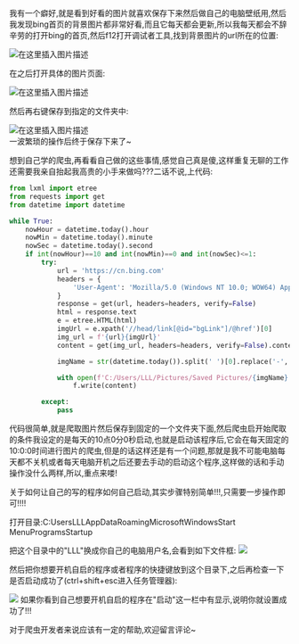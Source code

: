 
<BlogInfo id="1063" title="window下如何让写的程序开机自启" author="白日梦想猿" pv=0 read_times=0 pre_cost_time="97" category="杂谈" tag_list="['开机自启', '              Windows']" create_time="2021.07.19 11:13:23.439235" update_time="2021.07.19 11:13:23" />


我有一个癖好,就是看到好看的图片就喜欢保存下来然后做自己的电脑壁纸用,然后我发现bing首页的背景图片都非常好看,而且它每天都会更新,所以我每天都会不辞辛劳的打开bing的首页,然后f12打开调试者工具,找到背景图片的url所在的位置:

![在这里插入图片描述](https://img-blog.csdnimg.cn/20210719105452726.png?x-oss-process=image/watermark,type_ZmFuZ3poZW5naGVpdGk,shadow_10,text_aHR0cHM6Ly9ibG9nLmNzZG4ubmV0L21heF9MTEw=,size_16,color_FFFFFF,t_70)

在之后打开具体的图片页面:

![在这里插入图片描述](https://img-blog.csdnimg.cn/20210719105631316.png?x-oss-process=image/watermark,type_ZmFuZ3poZW5naGVpdGk,shadow_10,text_aHR0cHM6Ly9ibG9nLmNzZG4ubmV0L21heF9MTEw=,size_16,color_FFFFFF,t_70)  

然后再右键保存到指定的文件夹中:

![在这里插入图片描述](https://img-blog.csdnimg.cn/20210719105743624.png?x-oss-process=image/watermark,type_ZmFuZ3poZW5naGVpdGk,shadow_10,text_aHR0cHM6Ly9ibG9nLmNzZG4ubmV0L21heF9MTEw=,size_16,color_FFFFFF,t_70)  
一波繁琐的操作后终于保存下来了~

想到自己学的爬虫,再看看自己做的这些事情,感觉自己真是傻,这样重复无聊的工作还需要我亲自抬起我高贵的小手来做吗???二话不说,上代码:

```python
from lxml import etree
from requests import get
from datetime import datetime

while True:
    nowHour = datetime.today().hour
    nowMin = datetime.today().minute
    nowSec = datetime.today().second
    if int(nowHour)==10 and int(nowMin)==0 and int(nowSec)<=1:
        try:
            url = 'https://cn.bing.com'
            headers = {
                'User-Agent': 'Mozilla/5.0 (Windows NT 10.0; WOW64) AppleWebKit/537.36 (KHTML, like Gecko) Chrome/92.0.4503.5 Safari/537.36'
            }
            response = get(url, headers=headers, verify=False)
            html = response.text
            e = etree.HTML(html)
            imgUrl = e.xpath('//head/link[@id="bgLink"]/@href')[0]
            img_url = f'{url}{imgUrl}'
            content = get(img_url, headers=headers, verify=False).content

            imgName = str(datetime.today()).split(' ')[0].replace('-', '')

            with open(f'C:/Users/LLL/Pictures/Saved Pictures/{imgName}.jpg', 'wb') as f:
                f.write(content)

        except:
            pass
```

代码很简单,就是爬取图片然后保存到固定的一个文件夹下面,然后爬虫启开始爬取的条件我设定的是每天的10点0分0秒启动,也就是启动该程序后,它会在每天固定的10:0:0时间进行图片的爬虫,但是的话这样还是有一个问题,那就是我不可能电脑每天都不关机或者每天电脑开机之后还要去手动的启动这个程序,这样做的话和手动操作没什么两样,所以,重点来喽!

关于如何让自己的写的程序如何自己启动,其实步骤特别简单!!!,只需要一步操作即可!!!!

打开目录:C:UsersLLLAppDataRoamingMicrosoftWindowsStart MenuProgramsStartup

把这个目录中的"LLL"换成你自己的电脑用户名,会看到如下文件框:
![](https://img-blog.csdnimg.cn/20210719110850710.png?x-oss-process=image/watermark,type_ZmFuZ3poZW5naGVpdGk,shadow_10,text_aHR0cHM6Ly9ibG9nLmNzZG4ubmV0L21heF9MTEw=,size_16,color_FFFFFF,t_70)

然后把你想要开机自启的程序或者程序的快捷键放到这个目录下,之后再检查一下是否启动成功了(ctrl+shift+esc进入任务管理器):

![](https://img-blog.csdnimg.cn/20210719111041630.png?x-oss-process=image/watermark,type_ZmFuZ3poZW5naGVpdGk,shadow_10,text_aHR0cHM6Ly9ibG9nLmNzZG4ubmV0L21heF9MTEw=,size_16,color_FFFFFF,t_70)
如果你看到自己想要开机自启的程序在"启动"这一栏中有显示,说明你就设置成功了!!!

对于爬虫开发者来说应该有一定的帮助,欢迎留言评论~
